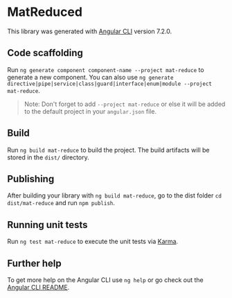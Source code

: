 # MatReduced

This library was generated with [Angular CLI](https://github.com/angular/angular-cli) version 7.2.0.

## Code scaffolding

Run `ng generate component component-name --project mat-reduce` to generate a new component. You can also use `ng generate directive|pipe|service|class|guard|interface|enum|module --project mat-reduce`.
> Note: Don't forget to add `--project mat-reduce` or else it will be added to the default project in your `angular.json` file. 

## Build

Run `ng build mat-reduce` to build the project. The build artifacts will be stored in the `dist/` directory.

## Publishing

After building your library with `ng build mat-reduce`, go to the dist folder `cd dist/mat-reduce` and run `npm publish`.

## Running unit tests

Run `ng test mat-reduce` to execute the unit tests via [Karma](https://karma-runner.github.io).

## Further help

To get more help on the Angular CLI use `ng help` or go check out the [Angular CLI README](https://github.com/angular/angular-cli/blob/master/README.md).
